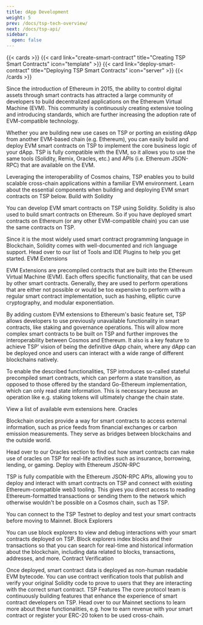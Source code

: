 ```yaml
---
title: dApp Development
weight: 5
prev: /docs/tsp-tech-overview/
next: /docs/tsp-api/
sidebar:
  open: false
---
```

<!--more-->

{{< cards >}}
  {{< card link="create-smart-contract" title="Creating TSP Smart Contracts" icon="template" >}}
  {{< card link="deploy-smart-contract" title="Deploying TSP Smart Contracts" icon="server" >}}
{{< /cards >}}

Since the introduction of Ethereum in 2015, the ability to control digital assets through smart contracts has attracted a large community of developers to build decentralized applications on the Ethereum Virtual Machine (EVM). This community is continuously creating extensive tooling and introducing standards, which are further increasing the adoption rate of EVM-compatible technology.

Whether you are building new use cases on TSP or porting an existing dApp from another EVM-based chain (e.g. Ethereum), you can easily build and deploy EVM smart contracts on TSP to implement the core business logic of your dApp. TSP is fully compatible with the EVM, so it allows you to use the same tools (Solidity, Remix, Oracles, etc.) and APIs (i.e. Ethereum JSON-RPC) that are available on the EVM.

Leveraging the interoperability of Cosmos chains, TSP enables you to build scalable cross-chain applications within a familiar EVM environment. Learn about the essential components when building and deploying EVM smart contracts on TSP below.
Build with Solidity

You can develop EVM smart contracts on TSP using Solidity. Solidity is also used to build smart contracts on Ethereum. So if you have deployed smart contracts on Ethereum (or any other EVM-compatible chain) you can use the same contracts on TSP.

Since it is the most widely used smart contract programming language in Blockchain, Solidity comes with well-documented and rich language support. Head over to our list of Tools and IDE Plugins to help you get started.
EVM Extensions

EVM Extensions are precompiled contracts that are built into the Ethereum Virtual Machine (EVM). Each offers specific functionality, that can be used by other smart contracts. Generally, they are used to perform operations that are either not possible or would be too expensive to perform with a regular smart contract implementation, such as hashing, elliptic curve cryptography, and modular exponentiation.

By adding custom EVM extensions to Ethereum's basic feature set, TSP allows developers to use previously unavailable functionality in smart contracts, like staking and governance operations. This will allow more complex smart contracts to be built on TSP and further improves the interoperability between Cosmos and Ethereum. It also is a key feature to achieve TSP' vision of being the definitive dApp chain, where any dApp can be deployed once and users can interact with a wide range of different blockchains natively.

To enable the described functionalities, TSP introduces so-called stateful precompiled smart contracts, which can perform a state transition, as opposed to those offered by the standard Go-Ethereum implementation, which can only read state information. This is necessary because an operation like e.g. staking tokens will ultimately change the chain state.

View a list of available evm extensions here.
Oracles

Blockchain oracles provide a way for smart contracts to access external information, such as price feeds from financial exchanges or carbon emission measurements. They serve as bridges between blockchains and the outside world.

Head over to our Oracles section to find out how smart contracts can make use of oracles on TSP for real-life activities such as insurance, borrowing, lending, or gaming.
Deploy with Ethereum JSON-RPC

TSP is fully compatible with the Ethereum JSON-RPC APIs, allowing you to deploy and interact with smart contracts on TSP and connect with existing Ethereum-compatible web3 tooling. This gives you direct access to reading Ethereum-formatted transactions or sending them to the network which otherwise wouldn't be possible on a Cosmos chain, such as TSP.

You can connect to the TSP Testnet to deploy and test your smart contracts before moving to Mainnet.
Block Explorers

You can use block explorers to view and debug interactions with your smart contracts deployed on TSP. Block explorers index blocks and their transactions so that you can search for real-time and historical information about the blockchain, including data related to blocks, transactions, addresses, and more.
Contract Verification

Once deployed, smart contract data is deployed as non-human readable EVM bytecode. You can use contract verification tools that publish and verify your original Solidity code to prove to users that they are interacting with the correct smart contract.
TSP Features
The core protocol team is continuously building features that enhance the experience of smart contract developers on TSP. Head over to our Mainnet sections to learn more about these functionalities, e.g. how to earn revenue with your smart contract or register your ERC-20 token to be used cross-chain.